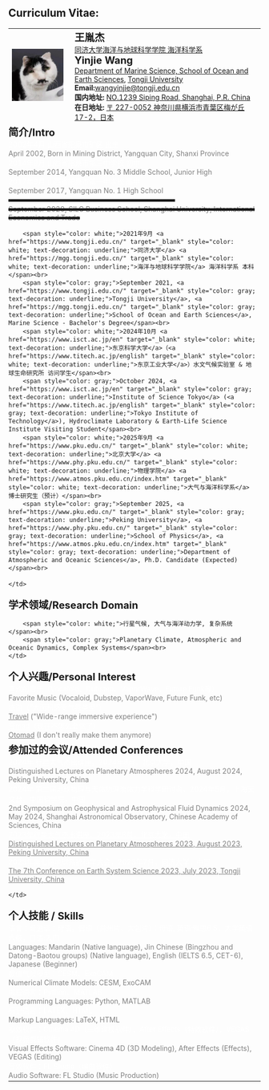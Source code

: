 ## Curriculum Vitae:

<table>
<tr>
    <td style="padding-right: 15px;">
    <img src="/avatar.png" alt="alt text">
    </td>
    <td>
    <strong style="font-size: 20px;">王胤杰</strong><br>
    <a href="https://www.tongji.edu.cn" target="_blank">同济大学</a><a href="https://mgg.tongji.edu.cn/" target="_blank">海洋与地球科学学院 海洋科学系</a><br> <!-- 添加超链接 -->
    <strong style="font-size: 20px;">Yinjie Wang</strong><br>
    <a href="https://mgg.tongji.edu.cn/mggen/main.htm" target="_blank">Department of Marine Science, School of Ocean and Earth Sciences</a>, <a href="https://en.tongji.edu.cn/" target="_blank">Tongji University</a><br> <!-- 添加超链接 -->
    <strong>Email:</strong><a href="mailto:wangyinjie@tongji.edu.cn">wangyinjie@tongji.edu.cn</a><br> <!-- 添加邮件链接 -->
    <strong>国内地址: </strong><a href="https://www.bing.com/maps?cp=31.283704%7E121.500936&lvl=16.0" target="_blank">NO.1239 Siping Road, Shanghai, P.R. China</a><br>
    <strong>在日地址: </strong><a href="https://www.bing.com/maps?cp=35.538346%7E139.522912&lvl=17.0" target="_blank">〒 227-0052 神奈川県横浜市青葉区梅が丘17-2，日本</a><br>
    </td>
</tr>
<tr>
    <td colspan="2" style="padding-left: 0px;"> <!-- 删除左侧空白，使文本对齐 -->
        <strong style="font-size: 20px;">简介/Intro</strong><br>
        <span style="color: white;">2002年4月 山西省阳泉市矿区 出生</span><br>
        <span style="color: gray;">April 2002, Born in Mining District, Yangquan City, Shanxi Province</span><br>
        <span style="color: white;">2014年9月 山西省阳泉市第三中学校 初中</span><br>
        <span style="color: gray;">September 2014, Yangquan No. 3 Middle School, Junior High</span><br>
        <span style="color: white;">2017年9月 山西省阳泉市第一中学校 高中</span><br>
        <span style="color: gray;">September 2017, Yangquan No. 1 High School</span><br>
        <s style="text-decoration-thickness: 5px;">
            <span style="color: white; text-decoration-thickness: inherit;">
                2020年9月 上海大学悉尼工商学院 国际经济与贸易系
            </span>
            <br>
        </s>
        <s style="text-decoration-thickness: 5px;">
            <span style="color: gray; text-decoration-thickness: inherit;">
                September 2020, SILC Business School, Shanghai University, International Economics and Trade
            </span>
            <br>
        </s>

        <span style="color: white;">2021年9月 <a href="https://www.tongji.edu.cn/" target="_blank" style="color: white; text-decoration: underline;">同济大学</a> <a href="https://mgg.tongji.edu.cn/" target="_blank" style="color: white; text-decoration: underline;">海洋与地球科学学院</a> 海洋科学系 本科</span><br>
        <span style="color: gray;">September 2021, <a href="https://www.tongji.edu.cn/" target="_blank" style="color: gray; text-decoration: underline;">Tongji University</a>, <a href="https://mgg.tongji.edu.cn/" target="_blank" style="color: gray; text-decoration: underline;">School of Ocean and Earth Sciences</a>, Marine Science - Bachelor's Degree</span><br>
        <span style="color: white;">2024年10月 <a href="https://www.isct.ac.jp/en" target="_blank" style="color: white; text-decoration: underline;">东京科学大学</a>（<a href="https://www.titech.ac.jp/english" target="_blank" style="color: white; text-decoration: underline;">东京工业大学</a>）水文气候实验室 & 地球生命研究所 访问学生</span><br>
        <span style="color: gray;">October 2024, <a href="https://www.isct.ac.jp/en" target="_blank" style="color: gray; text-decoration: underline;">Institute of Science Tokyo</a> (<a href="https://www.titech.ac.jp/english" target="_blank" style="color: gray; text-decoration: underline;">Tokyo Institute of Technology</a>), Hydroclimate Laboratory & Earth-Life Science Institute Visiting Student</span><br>
        <span style="color: white;">2025年9月 <a href="https://www.pku.edu.cn/" target="_blank" style="color: white; text-decoration: underline;">北京大学</a> <a href="https://www.phy.pku.edu.cn/" target="_blank" style="color: white; text-decoration: underline;">物理学院</a> <a href="https://www.atmos.pku.edu.cn/index.htm" target="_blank" style="color: white; text-decoration: underline;">大气与海洋科学系</a> 博士研究生（预计）</span><br>
        <span style="color: gray;">September 2025, <a href="https://www.pku.edu.cn/" target="_blank" style="color: gray; text-decoration: underline;">Peking University</a>, <a href="https://www.phy.pku.edu.cn/" target="_blank" style="color: gray; text-decoration: underline;">School of Physics</a>, <a href="https://www.atmos.pku.edu.cn/index.htm" target="_blank" style="color: gray; text-decoration: underline;">Department of Atmospheric and Oceanic Sciences</a>, Ph.D. Candidate (Expected)</span><br>
    
    </td>
</tr>
<tr>
    <td colspan="2" style="padding-left: 0px;"> <!-- 删除左侧空白，使文本对齐 -->
        <strong style="font-size: 20px;">学术领域/Research Domain</strong><br>

        <span style="color: white;">行星气候, 大气与海洋动力学, 复杂系统</span><br>
        <span style="color: gray;">Planetary Climate, Atmospheric and Oceanic Dynamics, Complex Systems</span><br>
    </td>
</tr>

<tr>
    <td colspan="2" style="padding-left: 0px;"> <!-- 删除左侧空白，使文本对齐 -->
        <strong style="font-size: 20px;">个人兴趣/Personal Interest</strong><br>
        <span style="color: white;">喜欢的音乐（Vocaloid、Dubstep、VaporWave、Future Funk等）</span><br>
        <span style="color: gray;">Favorite Music (Vocaloid, Dubstep, VaporWave, Future Funk, etc)</span><br>
        <span style="color: white;"><a href="https://infoseeker.cn/Travels" target="_blank" style="color: white;">旅游</a>（“大面积感受气氛类型”）</span><br>
        <span style="color: gray;"><a href="https://infoseeker.cn/Travels" target="_blank" style="color: gray;">Travel</a> ("Wide-range immersive experience")</span><br>
        <span style="color: white;"><a href="https://infoseeker.cn/Otomad&Visual" target="_blank" style="color: white;">音mad</a>（现在不怎么会做了）</span><br>
        <span style="color: gray;"><a href="https://infoseeker.cn/Otomad&Visual" target="_blank" style="color: gray;">Otomad</a> (I don't really make them anymore)</span><br>
    </td>
</tr>

<tr>
    <td colspan="2" style="padding-left: 0px;"> <!-- 删除左侧空白，使文本对齐 -->
        <strong style="font-size: 20px;">参加过的会议/Attended Conferences</strong><br>
        <span style="color: white;">2024年 行星大气杰出讲座，2024年8月，北京大学，中国</span><br>
        <span style="color: gray;">Distinguished Lectures on Planetary Atmospheres 2024, August 2024, Peking University, China</span><br>
        <span style="color: white;">2024年 第二届地球物理与天体物理流体力学科学研讨会，2024年5月，上海天文台，中国科学院，中国</span><br>
        <span style="color: gray;">2nd Symposium on Geophysical and Astrophysical Fluid Dynamics 2024, May 2024, Shanghai Astronomical Observatory, Chinese Academy of Sciences, China</span><br>
        <span style="color: white;"><a href="https://www.atmos.pku.edu.cn/kxzb/xzbg/tybg/152073.htm" target="_blank" style="color: white; text-decoration: underline;">2023年行星大气杰出讲座，2023年8月，北京大学，中国</a></span><br>
        <span style="color: gray;"><a href="https://www.atmos.pku.edu.cn/kxzb/xzbg/tybg/152073.htm" target="_blank" style="color: gray; text-decoration: underline;">Distinguished Lectures on Planetary Atmospheres 2023, August 2023, Peking University, China</a></span><br>
        <span style="color: white;"><a href="http://www.cess.org.cn/Data/List/hyjj" target="_blank" style="color: white; text-decoration: underline;">2023年第七届地球系统科学大会，2023年7月，同济大学，中国</a></span><br>
        <span style="color: gray;"><a href="http://www.cess.org.cn/Data/List/hyjj" target="_blank" style="color: gray; text-decoration: underline;">The 7th Conference on Earth System Science 2023, July 2023, Tongji University, China</a></span><br>
    
    </td>
</tr>
<tr>
    <td colspan="2" style="padding-left: 0px;"> <!-- 删除左侧空白，使文本对齐 -->
        <strong style="font-size: 20px;">个人技能 / Skills</strong><br>
        <span style="color: white;">语言：普通话：母语，晋语（并州片、大包片）：母语, 英语:雅思6.5，大学英语六级，日语:入门</span><br>
        <span style="color: gray;">Languages: Mandarin (Native language), Jin Chinese (Bingzhou and Datong-Baotou groups) (Native language), English (IELTS 6.5, CET-6), Japanese (Beginner)</span><br>
        <span style="color: white;">数值气候模型：CESM、ExoCAM</span><br>
        <span style="color: gray;">Numerical Climate Models: CESM, ExoCAM</span><br>
        <span style="color: white;">编程语言：Python、MATLAB</span><br>
        <span style="color: gray;">Programming Languages: Python, MATLAB</span><br>
        <span style="color: white;">标记语言：LATEX、HTML</span><br>
        <span style="color: gray;">Markup Languages: LaTeX, HTML</span><br>
        <span style="color: white;">视效软件：Cinema 4D（三维建模软件）、After Effects（特效软件）、VEGAS（视频剪辑软件）</span><br>
        <span style="color: gray;">Visual Effects Software: Cinema 4D (3D Modeling), After Effects (Effects), VEGAS (Editing)</span><br>
        <span style="color: white;">音效软件：FL Studio（编曲软件）</span><br>
        <span style="color: gray;">Audio Software: FL Studio (Music Production)</span><br>
    </td>
</tr>
</table>